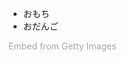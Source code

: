 - おもち
- おだんご

<a id='KTAn_VXnQXhatkJcYcEX3Q' class='gie-single' href='http://www.gettyimages.co.jp/detail/802443310' target='_blank' style='color:#a7a7a7;text-decoration:none;font-weight:normal !important;border:none;display:inline-block;'>Embed from Getty Images</a><script>window.gie=window.gie||function(c){(gie.q=gie.q||[]).push(c)};gie(function(){gie.widgets.load({id:'KTAn_VXnQXhatkJcYcEX3Q',sig:'aZCIPadimOL9blM-WGnEF_xIy0ZnXKAwUttyyh7k18Q=',w:'359px',h:'479px',items:'802443310',caption: true ,tld:'co.jp',is360: false })});</script><script src='//embed-cdn.gettyimages.com/widgets.js' charset='utf-8' async></script>
